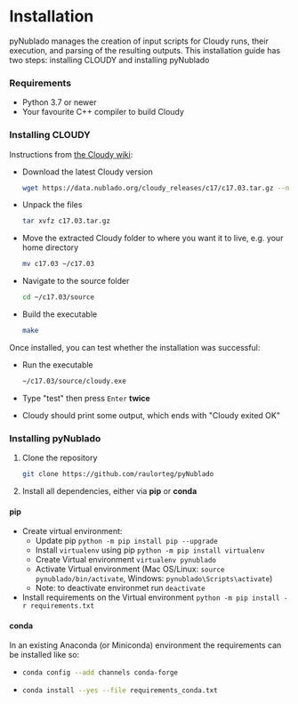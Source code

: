 # Installation
pyNublado manages the creation of input scripts for Cloudy runs, their execution, and parsing of the resulting outputs. This installation guide has two steps: installing CLOUDY and installing pyNublado

### Requirements
 * Python 3.7 or newer
 * Your favourite C++ compiler to build Cloudy


### Installing CLOUDY
Instructions from [the Cloudy wiki](https://gitlab.nublado.org/cloudy/cloudy/-/wikis/DownloadLinks):

* Download the latest Cloudy version

  ```bash
  wget https://data.nublado.org/cloudy_releases/c17/c17.03.tar.gz --no-check-certificate
  ```
* Unpack the files

  ```bash
  tar xvfz c17.03.tar.gz
  ```
* Move the extracted Cloudy folder to where you want it to live, e.g. your home directory

  ```bash
  mv c17.03 ~/c17.03
  ```
* Navigate to the source folder 

  ```bash 
  cd ~/c17.03/source
  ```
* Build the executable 

  ```bash
  make
  ```
  
Once installed, you can test whether the installation was successful:
* Run the executable

  ```bash 
  ~/c17.03/source/cloudy.exe
  ```

* Type "test" then press ```Enter``` **twice**
* Cloudy should print some output, which ends with "Cloudy exited OK"


### Installing pyNublado

1. Clone the repository

   ```bash 
   git clone https://github.com/raulorteg/pyNublado
   ```

2. Install all dependencies, either via **pip** or **conda**

#### pip
* Create virtual environment:
    * Update pip ``` python -m pip install pip --upgrade ```
    * Install ``` virtualenv ``` using pip ``` python -m pip install virtualenv ```
    * Create Virtual environment ``` virtualenv pynublado ```
    * Activate Virtual environment (Mac OS/Linux: ``` source pynublado/bin/activate ```, Windows: ``` pynublado\Scripts\activate ```)
    * Note: to deactivate environmet run ``` deactivate ```
* Install requirements on the Virtual environment ``` python -m pip install -r requirements.txt ```

#### conda
In an existing Anaconda (or Miniconda) environment the requirements can be installed like so:

* ```bash
  conda config --add channels conda-forge
  ```

* ```bash
  conda install --yes --file requirements_conda.txt
  ```
